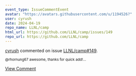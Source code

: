 ```yaml
---
event_type: IssueCommentEvent
avatar: "https://avatars.githubusercontent.com/u/1194526?"
user: cyrush
date: 2024-04-19
repo_name: LLNL/camp
html_url: https://github.com/LLNL/camp/issues/149
repo_url: https://github.com/LLNL/camp
---
```


<a href='https://github.com/cyrush' target='_blank'>cyrush</a> commented on issue <a href='https://github.com/LLNL/camp/issues/149' target='_blank'>LLNL/camp#149</a>.

<small>@rhornung67 awesome, thanks for quick add!...</small>

<a href='https://github.com/LLNL/camp/issues/149' target='_blank'>View Comment</a>